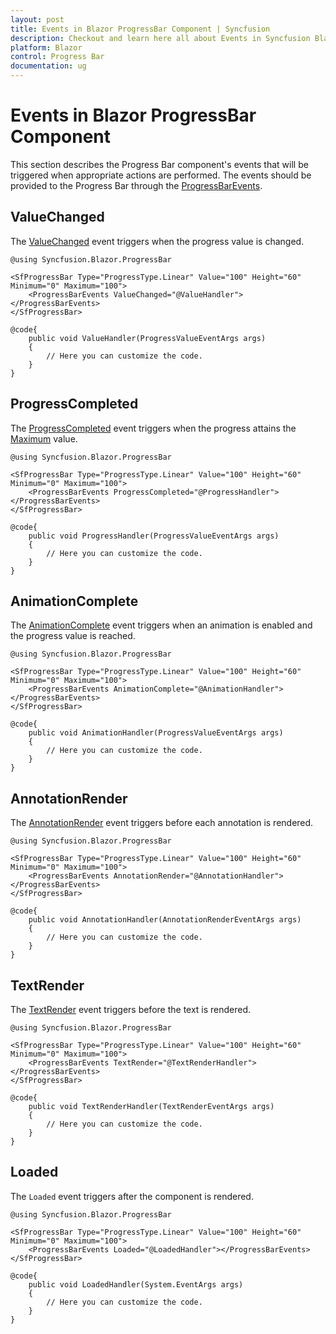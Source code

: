 ```yaml
---
layout: post
title: Events in Blazor ProgressBar Component | Syncfusion
description: Checkout and learn here all about Events in Syncfusion Blazor ProgressBar component and much more details.
platform: Blazor
control: Progress Bar 
documentation: ug
---
```


# Events in Blazor ProgressBar Component

This section describes the Progress Bar component's events that will be triggered when appropriate actions are performed. The events should be provided to the Progress Bar through the [ProgressBarEvents](https://help.syncfusion.com/cr/blazor/Syncfusion.Blazor.ProgressBar.ProgressBarEvents.html).

## ValueChanged

The [ValueChanged](https://help.syncfusion.com/cr/blazor/Syncfusion.Blazor.ProgressBar.ProgressBarEvents.html#Syncfusion_Blazor_ProgressBar_ProgressBarEvents_ValueChanged) event triggers when the progress value is changed.

```cshtml
@using Syncfusion.Blazor.ProgressBar

<SfProgressBar Type="ProgressType.Linear" Value="100" Height="60" Minimum="0" Maximum="100">
    <ProgressBarEvents ValueChanged="@ValueHandler"></ProgressBarEvents>
</SfProgressBar>

@code{
    public void ValueHandler(ProgressValueEventArgs args)
    {
        // Here you can customize the code.
    }
}
```

## ProgressCompleted

The [ProgressCompleted](https://help.syncfusion.com/cr/blazor/Syncfusion.Blazor.ProgressBar.ProgressBarEvents.html#Syncfusion_Blazor_ProgressBar_ProgressBarEvents_ProgressCompleted) event triggers when the progress attains the [Maximum](https://help.syncfusion.com/cr/blazor/Syncfusion.Blazor.ProgressBar.SfProgressBar.html#Syncfusion_Blazor_ProgressBar_SfProgressBar_Maximum) value.

```cshtml
@using Syncfusion.Blazor.ProgressBar

<SfProgressBar Type="ProgressType.Linear" Value="100" Height="60" Minimum="0" Maximum="100">
    <ProgressBarEvents ProgressCompleted="@ProgressHandler"></ProgressBarEvents>
</SfProgressBar>

@code{
    public void ProgressHandler(ProgressValueEventArgs args)
    {
        // Here you can customize the code.
    }
}
```

## AnimationComplete

The [AnimationComplete](https://help.syncfusion.com/cr/blazor/Syncfusion.Blazor.ProgressBar.ProgressBarEvents.html#Syncfusion_Blazor_ProgressBar_ProgressBarEvents_AnimationComplete) event triggers when an animation is enabled and the progress value is reached.

```cshtml
@using Syncfusion.Blazor.ProgressBar

<SfProgressBar Type="ProgressType.Linear" Value="100" Height="60" Minimum="0" Maximum="100">
    <ProgressBarEvents AnimationComplete="@AnimationHandler"></ProgressBarEvents>
</SfProgressBar>

@code{
    public void AnimationHandler(ProgressValueEventArgs args)
    {
        // Here you can customize the code.
    }
}
```

## AnnotationRender

The [AnnotationRender](https://help.syncfusion.com/cr/blazor/Syncfusion.Blazor.ProgressBar.ProgressBarEvents.html#Syncfusion_Blazor_ProgressBar_ProgressBarEvents_AnnotationRender) event triggers before each annotation is rendered.

```cshtml
@using Syncfusion.Blazor.ProgressBar

<SfProgressBar Type="ProgressType.Linear" Value="100" Height="60" Minimum="0" Maximum="100">
    <ProgressBarEvents AnnotationRender="@AnnotationHandler"></ProgressBarEvents>
</SfProgressBar>

@code{
    public void AnnotationHandler(AnnotationRenderEventArgs args)
    {
        // Here you can customize the code.
    }
}
```

## TextRender

The [TextRender](https://help.syncfusion.com/cr/blazor/Syncfusion.Blazor.ProgressBar.ProgressBarEvents.html#Syncfusion_Blazor_ProgressBar_ProgressBarEvents_TextRender) event triggers before the text is rendered.

```cshtml
@using Syncfusion.Blazor.ProgressBar

<SfProgressBar Type="ProgressType.Linear" Value="100" Height="60" Minimum="0" Maximum="100">
    <ProgressBarEvents TextRender="@TextRenderHandler"></ProgressBarEvents>
</SfProgressBar>

@code{
    public void TextRenderHandler(TextRenderEventArgs args)
    {
        // Here you can customize the code.
    }
}
```

## Loaded

The `Loaded` event triggers after the component is rendered.

```cshtml
@using Syncfusion.Blazor.ProgressBar

<SfProgressBar Type="ProgressType.Linear" Value="100" Height="60" Minimum="0" Maximum="100">
    <ProgressBarEvents Loaded="@LoadedHandler"></ProgressBarEvents>
</SfProgressBar>

@code{
    public void LoadedHandler(System.EventArgs args)
    {
        // Here you can customize the code.
    }
}
```
